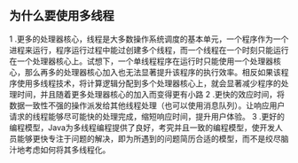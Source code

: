 ## 为什么要使用多线程
1 .更多的处理器核心，线程是大多数操作系统调度的基本单元，一个程序作为一个进程来运行，程序运行过程中能过创建多个线程，而一个线程在一个时刻只能运行在一个处理器核心上。试想下，一个单线程程序在运行时只能使用一个处理器核心，那么再多的处理器核心加入也无法显著提升该程序的执行效率。相反如果该程序使用多线程技术，将计算逻辑分配到多个处理器核心上，就会显著减少程序的处理时间，并且随着更多处理器核心的加入而变得更有小路
2 .更快的效应时间，将数据一致性不强的操作派发给其他线程处理（也可以使用消息队列）。让响应用户请求的线程能够尽可能快的处理完成，缩短响应时间，提升用户体验。
3 .更好的编程模型，Java为多线程编程提供了良好，考究并且一致的编程模型，使开发人员能够更快专注于问题的解决，即为所遇到的问题简历合适的模型，而不是绞尽脑汁地考虑如何将其多线程化。
